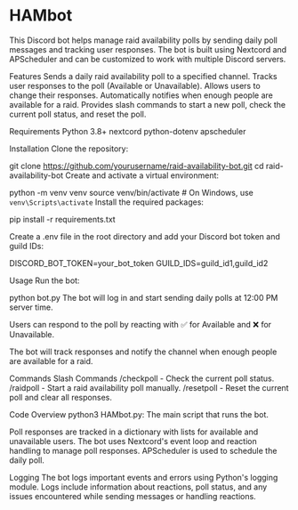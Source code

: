 # HAMbot

This Discord bot helps manage raid availability polls by sending daily poll messages and tracking user responses. The bot is built using Nextcord and APScheduler and can be customized to work with multiple Discord servers.

Features
Sends a daily raid availability poll to a specified channel.
Tracks user responses to the poll (Available or Unavailable).
Allows users to change their responses.
Automatically notifies when enough people are available for a raid.
Provides slash commands to start a new poll, check the current poll status, and reset the poll.

Requirements
Python 3.8+
nextcord
python-dotenv
apscheduler

Installation
Clone the repository:

git clone https://github.com/yourusername/raid-availability-bot.git
cd raid-availability-bot
Create and activate a virtual environment:

python -m venv venv
source venv/bin/activate # On Windows, use `venv\Scripts\activate`
Install the required packages:

pip install -r requirements.txt

Create a .env file in the root directory and add your Discord bot token and guild IDs:

DISCORD_BOT_TOKEN=your_bot_token
GUILD_IDS=guild_id1,guild_id2

Usage
Run the bot:

python bot.py
The bot will log in and start sending daily polls at 12:00 PM server time.

Users can respond to the poll by reacting with ✅ for Available and ❌ for Unavailable.

The bot will track responses and notify the channel when enough people are available for a raid.

Commands
Slash Commands
/checkpoll - Check the current poll status.
/raidpoll - Start a raid availability poll manually.
/resetpoll - Reset the current poll and clear all responses.

Code Overview
python3 HAMbot.py: The main script that runs the bot.

Poll responses are tracked in a dictionary with lists for available and unavailable users.
The bot uses Nextcord's event loop and reaction handling to manage poll responses.
APScheduler is used to schedule the daily poll.

Logging
The bot logs important events and errors using Python's logging module. Logs include information about reactions, poll status, and any issues encountered while sending messages or handling reactions.
